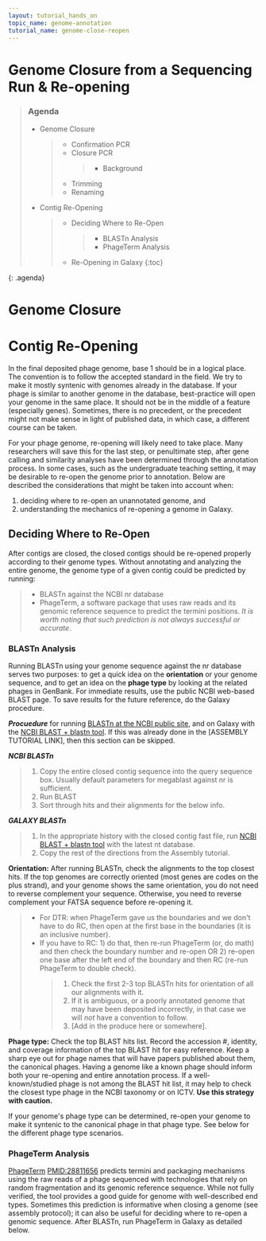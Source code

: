 ```yaml
---
layout: tutorial_hands_on
topic_name: genome-annotation
tutorial_name: genome-close-reopen
---
```


# Genome Closure from a Sequencing Run & Re-opening

> ### Agenda
>
> * Genome Closure
>    > * Confirmation PCR
>    > * Closure PCR
>    >    > * Background
>    > * Trimming
>    > * Renaming
>
> * Contig Re-Opening
>    > * Deciding Where to Re-Open
>    >    > * BLASTn Analysis
>    >    > * PhageTerm Analysis
>    > * Re-Opening in Galaxy
> {:toc}
>
{: .agenda}

# Genome Closure

# Contig Re-Opening

In the final deposited phage genome, base 1 should be in a logical place. The convention is to follow the accepted standard in the field. We try to make it mostly syntenic with genomes already in the database. If your phage is similar to another genome in the database, best-practice will open your genome in the same place. It should not be in the middle of a feature (especially genes). Sometimes, there is no precedent, or the precedent might not make sense in light of published data, in which case, a different course can be taken.

For your phage genome, re-opening will likely need to take place. Many researchers will save this for the last step, or penultimate step, after gene calling and similarity analyses have been determined through the annotation process. In some cases, such as the undergraduate teaching setting, it may be desirable to re-open the genome prior to annotation. Below are described the considerations that might be taken into account when:

1) deciding where to re-open an unannotated genome, and
2) understanding the mechanics of re-opening a genome in Galaxy.

## Deciding Where to Re-Open

After contigs are closed, the closed contigs should be re-opened properly according to their genome types. Without annotating and analyzing the entire genome, the genome type of a given contig could be predicted by running:

> * BLASTn against the NCBI nr database
> * PhageTerm, a software package that uses raw reads and its genomic reference sequence to predict the termini positions. *It is worth noting that such prediction is not always successful or accurate*.

### BLASTn Analysis

Running BLASTn using your genome sequence against the nr database serves two purposes: to get a quick idea on the **orientation** or your genome sequence, and to get an idea on the  **phage type** by looking at the related phages in GenBank. For immediate results, use the public NCBI web-based BLAST page. To save results for the future reference, do the Galaxy procedure.

**_Procuedure_** for running [BLASTn at the NCBI public site](https://blast.ncbi.nlm.nih.gov/Blast.cgi?PROGRAM=blastn&PAGE_TYPE=BlastSearch&BLAST_SPEC=&LINK_LOC=blasttab&LAST_PAGE=blastp), and on Galaxy with the [NCBI BLAST + blastn tool](https://cpt.tamu.edu/galaxy/root?tool_id=toolshed.g2.bx.psu.edu/repos/devteam/ncbi_blast_plus/ncbi_blastn_wrapper/0.1.01). If this was already done in the [ASSEMBLY TUTORIAL LINK], then this section can be skipped.

**_NCBI BLASTn_**
> 1. Copy the entire closed contig sequence into the query sequence box. Usually default parameters for megablast against nr is sufficient.
> 2. Run BLAST
> 3. Sort through hits and their alignments for the below info.

**_GALAXY BLASTn_**
> 1. In the appropriate history with the closed contig fast file, run [NCBI BLAST + blastn tool](https://cpt.tamu.edu/galaxy/root?tool_id=toolshed.g2.bx.psu.edu/repos/devteam/ncbi_blast_plus/ncbi_blastn_wrapper/0.1.01) with the latest nt database.
> 2. Copy the rest of the directions from the Assembly tutorial.

**Orientation:**
After running BLASTn, check the alignments to the top closest hits. If the top genomes are correctly oriented (most genes are codes on the plus strand), and your genome shows the same orientation, you do not need to reverse complement your sequence. Otherwise, you need to reverse complement your FATSA sequence before re-opening it.
> * For DTR: when PhageTerm gave us the boundaries and we don't have to do RC, then open at the first base in the boundaries (it is an inclusive number).
> * If you have to RC: 1) do that, then re-run PhageTerm (or, do math) and then check the boundary number and re-open OR 2) re-open one base after the left end of the boundary and then RC (re-run PhageTerm to double check).
>    > 1. Check the first 2-3 top BLASTn hits for orientation of all our alignments with it.
>    > 2. If it is ambiguous, or a poorly annotated genome that may have been deposited incorrectly, in that case we will *not* have a convention to follow.
>    > 3. [Add in the produce here or somewhere].

**Phage type:**
Check the top BLAST hits list. Record the accession #, identity, and coverage information of the top BLAST hit for easy reference. Keep a sharp eye out for phage names that will have papers published about them, the canonical phages. Having a genome like a known phage should inform both your re-opening and entire annotation process. If a well-known/studied phage is not among the BLAST hit list, it may help to check the closest type phage in the NCBI taxonomy or on ICTV. **Use this strategy with caution.**

If your genome's phage type can be determined, re-open your genome to make it syntenic to the canonical phage in that phage type. See below for the different phage type scenarios.

### PhageTerm Analysis

[PhageTerm](https://www.nature.com/articles/s41598-017-07910-5) [PMID:28811656](https://www.ncbi.nlm.nih.gov/pubmed/?term=28811656) predicts termini and packaging mechanisms using the raw reads of a phage sequenced with technologies that rely on random fragmentation and its genomic reference sequence. While not fully verified, the tool provides a good guide for genome with well-described end types. Sometimes this prediction is informative when closing a genome (see assembly protocol); it can also be useful for deciding where to re-open a genomic sequence. After BLASTn, run PhageTerm in Galaxy as detailed below.